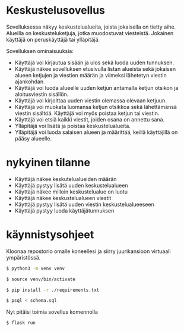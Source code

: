 # Keskustelusovellus

Sovelluksessa näkyy keskustelualueita, joista jokaisella on tietty aihe. Alueilla on keskusteluketjuja, jotka muodostuvat viesteistä. Jokainen käyttäjä on peruskäyttäjä tai ylläpitäjä.

Sovelluksen ominaisuuksia:

* Käyttäjä voi kirjautua sisään ja ulos sekä luoda uuden tunnuksen.
* Käyttäjä näkee sovelluksen etusivulla listan alueista sekä jokaisen alueen ketjujen ja viestien määrän ja viimeksi lähetetyn viestin ajankohdan.
* Käyttäjä voi luoda alueelle uuden ketjun antamalla ketjun otsikon ja aloitusviestin sisällön.
* Käyttäjä voi kirjoittaa uuden viestin olemassa olevaan ketjuun.
* Käyttäjä voi muokata luomansa ketjun otsikkoa sekä lähettämänsä viestin sisältöä. Käyttäjä voi myös poistaa ketjun tai viestin.
* Käyttäjä voi etsiä kaikki viestit, joiden osana on annettu sana.
* Ylläpitäjä voi lisätä ja poistaa keskustelualueita.
* Ylläpitäjä voi luoda salaisen alueen ja määrittää, keillä käyttäjillä on pääsy alueelle.

# nykyinen tilanne
- Käyttäjä näkee keskutelualueiden määrän
- Käyttäjä pystyy lisätä uuden keskustelualueen
- Käyttäjä näkee milloin keskustelualue on luotu
- Käyttäjä näkee keskustelualueen viestit
- Käyttäjä pystyy lisätä uuden viestin keskustelualueeseen
- Käyttäjä pystyy luoda käyttäjätunnuksen

# käynnistysohjeet

Kloonaa repostorio omalle koneellesi ja siirry juurikansioon virtuaali ympäristössä.

```bash
$ python3 -m venv venv
```
```bash
$ source venv/bin/activate
```
```bash
$ pip install -r ./requirements.txt
```
```bash
$ psql < schema.sql
```
Nyt pitäisi toimia sovellus komennolla
```bash
$ flask run
```
